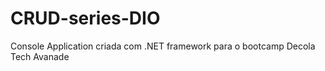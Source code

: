 # CRUD-series-DIO
Console Application criada com .NET framework para o bootcamp Decola Tech Avanade
